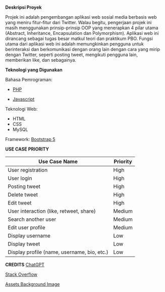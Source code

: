 **Deskripsi Proyek**

Projek ini adalah pengembangan aplikasi web sosial media berbasis web yang meniru fitur-fitur dari Twitter. Walau begitu, pengerjaan projek ini masih menggunakan prinsip-prinsip OOP yang menerapkan 4 pilar utama (Abstract, Inheritance, Encapsulation dan Polymorphism). Aplikasi web ini dirancang sebagai tugas besar matkul teori dan praktikum PBO. Fungsi utama dari aplikasi web ini adalah memungkinkan pengguna untuk berinteraksi dan berkomunikasi dengan orang lain dengan cara yang mirip dengan Twitter, seperti posting tweet, mengikuti pengguna lain, memberikan like, dan sebagainya.

**Teknologi yang Digunakan**

Bahasa Pemrograman: 

- [PHP](https://www.php.net/)

- [Javascript](https://www.javascript.com/)

Teknologi Web: 
- HTML
- CSS
- MySQL

Framework: 
[Bootstrap 5](https://getbootstrap.com/)

**USE CASE PRIORITY**
	
| Use Case Name | Priority |
| ------ | ------ |
|  User registration  |    High    |
|    User login    |    High    |
| Posting tweet	| High |
| Delete tweet	| High |
| Edit tweet	| High |
| User interaction (like, retweet, share)	| Medium |
| Search another user	| Medium |
| Edit user profile	| Medium |
| Display username	| Low |
| Display tweet	| Low |
| Display profile (name, username, bio, etc.)	| Low |

**CREDITS**
[ChatGPT](https://chat.openai.com/)

[Stack Overflow](https://stackoverflow.com/)

[Assets Background Image](https://www.freepik.com/free-vector/colorful-icons-set-concept_12067937.htm#query=twitter%20background&position=1&from_view=keyword&track=robertav1_2_sidr)
